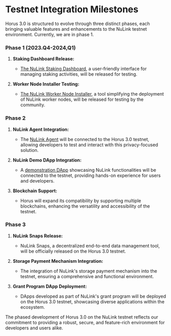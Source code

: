 # Testnet Integration Milestones

Horus 3.0 is structured to evolve through three distinct phases, each bringing valuable features and enhancements to the NuLink testnet environment. Currently, we are in phase 1.

### Phase 1 (2023.Q4-2024,Q1)

1. **Staking Dashboard Release:**
   - [The NuLink Staking Dashboard](../staker/dashboard.md), a user-friendly interface for managing staking activities, will be released for testing. 

2. **Worker Node Installer Testing:**
   - [The NuLink Worker Node Installer](../staker/worker_install.md), a tool simplifying the deployment of NuLink worker nodes, will be released for testing by the community.

### Phase 2

1. **NuLink Agent Integration:**
   - The [NuLink Agent](../user/nulink_agent.md) will be connected to the Horus 3.0 testnet, allowing developers to test and interact with this privacy-focused solution.

2. **NuLink Demo DApp Integration:**
   - A [demonstration DApp](../user/agent_usecase.md) showcasing NuLink functionalities will be connected to the testnet, providing hands-on experience for users and developers.

3. **Blockchain Support:**
   - Horus will expand its compatibility by supporting multiple blockchains, enhancing the versatility and accessibility of the testnet.

### Phase 3

1. **NuLink Snaps Release:**
   - NuLink Snaps, a decentralized end-to-end data management tool, will be officially released on the Horus 3.0 testnet.

2. **Storage Payment Mechanism Integration:**
   - The integration of NuLink's storage payment mechanism into the testnet, ensuring a comprehensive and functional environment.

3. **Grant Program DApp Deployment:**
   - DApps developed as part of NuLink's grant program will be deployed on the Horus 3.0 testnet, showcasing diverse applications within the ecosystem.

The phased development of Horus 3.0 on the NuLink testnet reflects our commitment to providing a robust, secure, and feature-rich environment for developers and users alike.



